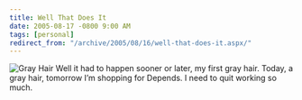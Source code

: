 ```yaml
---
title: Well That Does It
date: 2005-08-17 -0800 9:00 AM
tags: [personal]
redirect_from: "/archive/2005/08/16/well-that-does-it.aspx/"
---
```


![Gray Hair](https://photos21.flickr.com/34973851_9c49fd31a2_t.jpg) Well
it had to happen sooner or later, my first gray hair. Today, a gray
hair, tomorrow I’m shopping for Depends. I need to quit working so much.

